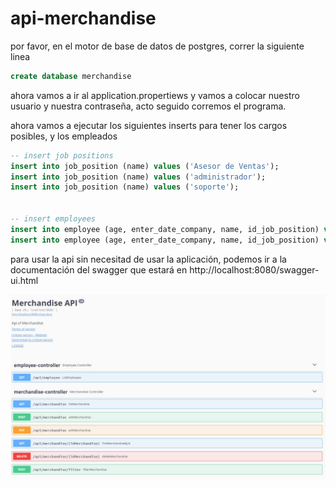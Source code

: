 # api-merchandise

por favor, en el motor de base de datos de postgres, correr la siguiente linea
```sql
create database merchandise
```

ahora vamos a ir al application.propertiews y vamos a colocar nuestro usuario y nuestra contraseña, acto seguido corremos el programa.

ahora vamos a ejecutar los siguientes inserts para tener los cargos posibles, y los empleados

```sql
-- insert job positions
insert into job_position (name) values ('Asesor de Ventas');
insert into job_position (name) values ('administrador');
insert into job_position (name) values ('soporte');


-- insert employees
insert into employee (age, enter_date_company, name, id_job_position) values (19, now(), 'cristian', 2);
insert into employee (age, enter_date_company, name, id_job_position) values (19, now(), 'camilo', 1);
```

para usar la api sin necesitad de usar la aplicación, podemos ir a la documentación del swagger que estará en 
http://localhost:8080/swagger-ui.html

![image text](https://github.com/cristian-garzon/evidencias/blob/main/WhatsApp%20Image%202022-05-07%20at%203.08.52%20AM.jpeg)
